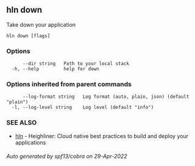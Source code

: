 ## hln down

Take down your application

```
hln down [flags]
```

### Options

```
      --dir string   Path to your local stack
  -h, --help         help for down
```

### Options inherited from parent commands

```
      --log-format string   Log format (auto, plain, json) (default "plain")
  -l, --log-level string    Log level (default "info")
```

### SEE ALSO

* [hln](hln.md)	 - Heighliner: Cloud native best practices to build and deploy your applications

###### Auto generated by spf13/cobra on 29-Apr-2022

